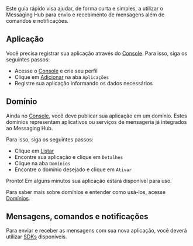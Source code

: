 Este guia rápido visa ajudar, de forma curta e simples, a utilizar o Messaging Hub para envio e recebimento de mensagens além de comandos e notificações.

## Aplicação

Você precisa registrar sua aplicação através do [Console](http://messaginghub.io/home/console).
Para isso, siga os seguintes passos:
- Acesse o [Console](http://messaginghub.io/home/console) e crie seu perfil
- Clique em [Adicionar](http://messaginghub.io/application/add) na aba `Aplicações`
- Registre sua aplicação informando os dados necessários

## Domínio

Ainda no [Console](http://messaginghub.io/home/console), você deve publicar sua aplicação em um domínio. 
Estes domínios representam aplicativos ou serviços de mensageria já integrados ao Messaging Hub.

Para isso, siga os seguintes passos:
- Clique em [Listar](http://messaginghub.io/application/list)
- Encontre sua aplicação e clique em `Detalhes`
- Clique na aba `Domínios`
- Encontre o domínio desejado e clique em `Ativar`

Pronto! Em alguns minutos sua aplicação estará disponível para uso.

Para saber mais sobre domínios e entender como usá-los, acesse [Domínios](http://messaginghub.io/docs/home/domains). 

## Mensagens, comandos e notificações

Para enviar e receber as mensagens com sua nova aplicação, você deverá utilizar [SDKs](http://messaginghub.io/docs/sdks) disponíveis.
